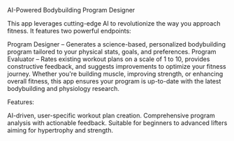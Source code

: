 AI-Powered Bodybuilding Program Designer

This app leverages cutting-edge AI to revolutionize the way you approach fitness. It features two powerful endpoints:

Program Designer – Generates a science-based, personalized bodybuilding program tailored to your physical stats, goals, and preferences.
Program Evaluator – Rates existing workout plans on a scale of 1 to 10, provides constructive feedback, and suggests improvements to optimize your fitness journey.
Whether you're building muscle, improving strength, or enhancing overall fitness, this app ensures your program is up-to-date with the latest bodybuilding and physiology research.

Features:

AI-driven, user-specific workout plan creation.
Comprehensive program analysis with actionable feedback.
Suitable for beginners to advanced lifters aiming for hypertrophy and strength.
